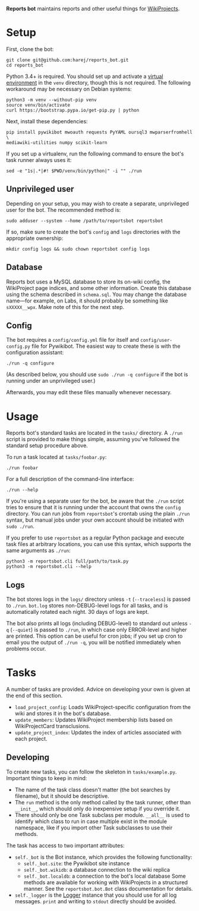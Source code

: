 __Reports bot__ maintains reports and other useful things for
[WikiProjects](https://en.wikipedia.org/wiki/Wikipedia:WikiProject).

# Setup

First, clone the bot:

    git clone git@github.com:harej/reports_bot.git
    cd reports_bot

Python 3.4+ is required. You should set up and activate a
[virtual environment](https://www.python.org/dev/peps/pep-0405/) in the `venv`
directory, though this is not required. The following workaround may be
necessary on Debian systems:

    python3 -m venv --without-pip venv
    source venv/bin/activate
    curl https://bootstrap.pypa.io/get-pip.py | python

Next, install these dependencies:

    pip install pywikibot mwoauth requests PyYAML oursql3 mwparserfromhell \
    mediawiki-utilities numpy scikit-learn

If you set up a virtualenv, run the following command to ensure the bot's task
runner always uses it:

    sed -e "1s|.*|#! $PWD/venv/bin/python|" -i "" ./run

## Unprivileged user

Depending on your setup, you may wish to create a separate, unprivileged user
for the bot. The recommended method is:

    sudo adduser --system --home /path/to/reportsbot reportsbot

If so, make sure to create the bot's `config` and `logs` directories with the
appropriate ownership:

    mkdir config logs && sudo chown reportsbot config logs

## Database

Reports bot uses a MySQL database to store its on-wiki config, the WikiProject
page indices, and some other information. Create this database using the schema
described in `schema.sql`. You may change the database name—for example, on
Labs, it should probably be something like `sXXXXX__wpx`. Make note of this for
the next step.

## Config

The bot requires a `config/config.yml` file for itself and
`config/user-config.py` file for Pywikibot. The easiest way to create these
is with the configuration assistant:

    ./run -q configure

(As described below, you should use `sudo ./run -q configure` if the bot is
running under an unprivileged user.)

Afterwards, you may edit these files manually whenever necessary.

# Usage

Reports bot's standard tasks are located in the `tasks/` directory. A `./run`
script is provided to make things simple, assuming you've followed the standard
setup procedure above.

To run a task located at `tasks/foobar.py`:

    ./run foobar

For a full description of the command-line interface:

    ./run --help

If you're using a separate user for the bot, be aware that the `./run` script
tries to ensure that it is running under the account that owns the `config`
directory. You can run jobs from `reportsbot`'s crontab using the plain `./run`
syntax, but manual jobs under your own account should be initiated with
`sudo ./run`.

If you prefer to use `reportsbot` as a regular Python package and execute task
files at arbitrary locations, you can use this syntax, which supports the same
arguments as `./run`:

    python3 -m reportsbot.cli full/path/to/task.py
    python3 -m reportsbot.cli --help

## Logs

The bot stores logs in the `logs/` directory unless `-t` (`--traceless`) is
passed to `./run`. `bot.log` stores non-DEBUG-level logs for all tasks, and is
automatically rotated each night. 30 days of logs are kept.

The bot also prints all logs (including DEBUG-level) to standard out unless
`-q` (`--quiet`) is passed to `./run`, in which case only ERROR-level and
higher are printed. This option can be useful for cron jobs; if you set up cron
to email you the output of `./run -q`, you will be notified immediately when
problems occur.

# Tasks

A number of tasks are provided. Advice on developing your own is given at the
end of this section.

* `load_project_config`: Loads WikiProject-specific configuration from the wiki
  and stores it in the bot's database.
* `update_members`: Updates WikiProject membership lists based on
  WikiProjectCard transclusions.
* `update_project_index`: Updates the index of articles associated with each
  project.

## Developing

To create new tasks, you can follow the skeleton in `tasks/example.py`.
Important things to keep in mind:

* The name of the task class doesn't matter (the bot searches by filename), but
  it should be descriptive.
* The `run` method is the only method called by the task runner, other than
  `__init__`, which should only do inexpensive setup if you override it.
* There should only be one Task subclass per module. `__all__` is used to
  identify which class to run in case multiple exist in the module namespace,
  like if you import other Task subclasses to use their methods.

The task has access to two important attributes:

* `self._bot` is the Bot instance, which provides the following functionality:
    * `self._bot.site`: the Pywikibot site instance
    * `self._bot.wikidb`: a database connection to the wiki replica
    * `self._bot.localdb`: a connection to the bot's local database
  Some methods are available for working with WikiProjects in a structured
  manner. See the `reportsbot.bot.Bot` class documentation for details.
* `self._logger` is the
  [Logger](https://docs.python.org/3/library/logging.html#logging.Logger.debug)
  instance that you should use for all log messages. `print` and writing to
  `stdout` directly should be avoided.
